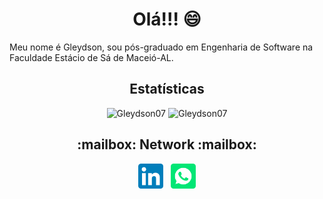 <h1 align="center"> Olá!!! 😄 </h1>
<p>Meu nome é Gleydson, sou pós-graduado em Engenharia de Software na Faculdade Estácio de Sá de Maceió-AL.
</p>
<div align="center">
  <h2>Estatísticas</h2>
  <img src="https://github-readme-stats.vercel.app/api?username=Gleydson07&count_private=true&show_icons=true" alt="Gleydson07" width="450" />        
  <img src="https://github-readme-stats.vercel.app/api/top-langs/?username=Gleydson07&&langs_count=8&layout=compact" alt="Gleydson07" height="178" />
</div>
<div align="center">
   <h2>:mailbox: Network :mailbox:</h2>
   <a href="https://www.linkedin.com/in/gsantosdev/" target="blank"><img src="./assets/linkedin.svg" title="linkedin" width="40px"/></a>  &NonBreakingSpace;
   <a href="https://api.whatsapp.com/send?phone=558281114246&text=Olá!! 😀" target="blank"><img src="./assets/whatsapp.svg" title="whatsapp" width="40px"/></a>
</div>
